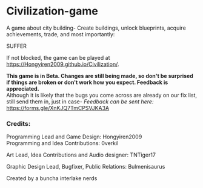 # Civilization-game

A game about city building- 
Create buildings, unlock blueprints, acquire achievements, trade, and most importantly:

SUFFER

If not blocked, the game can be played at https://Hongyiren2009.github.io/Civilization/.

**This game is in Beta. Changes are still being made, so don't be surprised if things are broken or don't work how you expect. Feedback is appreciated.**  
Although it is likely that the bugs you come across are already on our fix list, still send them in, just in case-
*Feedback can be sent here:* https://forms.gle/XnKJQ7TmCPSVJKA3A


### Credits:
Programming Lead and Game Design: Hongyiren2009  
Programming and Idea Contributions: 0verkil

Art Lead, Idea Contributions and Audio designer: TNTiger17

Graphic Design Lead, Bugfixer, Public Relations: Bulmenisaurus

Created by a buncha interlake nerds
